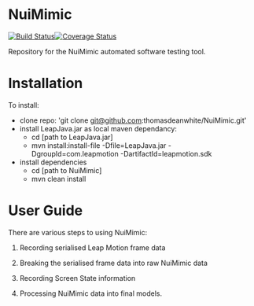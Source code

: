 # NuiMimic #
[![Build Status](https://travis-ci.org/thomasdeanwhite/NuiMimic.svg?branch=master)](https://travis-ci.org/thomasdeanwhite/NuiMimic)[![Coverage Status](https://coveralls.io/repos/github/thomasdeanwhite/NuiMimic/badge.svg?branch=master)](https://coveralls.io/github/thomasdeanwhite/NuiMimic?branch=master)

Repository for the NuiMimic automated software testing tool.

# Installation #

To install:
- clone repo: 'git clone git@github.com:thomasdeanwhite/NuiMimic.git' 
- install LeapJava.jar as local maven dependancy:
  * cd [path to LeapJava.jar]
  * mvn install:install-file -Dfile=LeapJava.jar -DgroupId=com.leapmotion -DartifactId=leapmotion.sdk
- install dependencies
  * cd [path to NuiMimic]
  * mvn clean install

# User Guide #

There are various steps to using NuiMimic:
1. Recording serialised Leap Motion frame data

2. Breaking the serialised frame data into raw NuiMimic data

3. Recording Screen State information

4. Processing NuiMimic data into final models.
